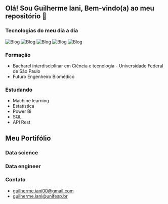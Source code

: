 ## Olá! Sou Guilherme Iani, Bem-vindo(a) ao meu repositório 👋


### Tecnologias do meu dia a dia
![Blog](https://img.shields.io/badge/Python-14354C?style=for-the-badge&logo=python&logoColor=white)
![Blog](https://img.shields.io/badge/Django-092E20?style=for-the-badge&logo=django&logoColor=white)
![Blog](https://img.shields.io/badge/SQLite-07405E?style=for-the-badge&logo=sqlite&logoColor=white)
![Blog](https://img.shields.io/badge/Amazon_AWS-232F3E?style=for-the-badge&logo=amazon-aws&logoColor=white)
![Blog](https://img.shields.io/badge/Visual_Studio-5C2D91?style=for-the-badge&logo=visual%20studio&logoColor=white)

### Formação
 - Bacharel interdisciplinar em Ciência e tecnologia - Universidade Federal de São Paulo
 - Futuro Engenheiro Biomédico

### Estudando
 - Machine learning
 - Estatística
 - Power Bi
 - SQL
 - API Rest

## Meu Portifólio

### Data science




### Data engineer


### Contato

- guilherme.iani00@gmail.com
- guilherme.iani@unifesp.br
